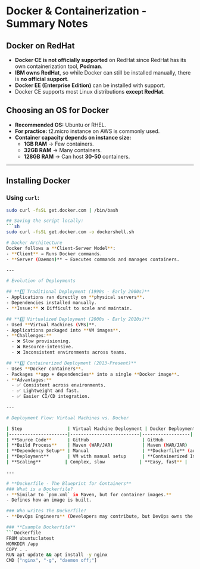 # Docker & Containerization - Summary Notes

## Docker on RedHat
- **Docker CE is not officially supported** on RedHat since RedHat has its own containerization tool, **Podman**.
- **IBM owns RedHat**, so while Docker can still be installed manually, there is **no official support**.
- **Docker EE (Enterprise Edition)** can be installed with support.
- Docker CE supports most Linux distributions **except RedHat**.

## Choosing an OS for Docker
- **Recommended OS:** Ubuntu or RHEL.
- **For practice:** t2.micro instance on AWS is commonly used.
- **Container capacity depends on instance size:**
  - **1GB RAM** → Few containers.
  - **32GB RAM** → Many containers.
  - **128GB RAM** → Can host **30-50** containers.

---

## Installing Docker

### Using `curl`:
```sh
sudo curl -fsSL get.docker.com | /bin/bash

## Saving the script locally:
```sh
sudo curl -fsSL get.docker.com -o dockershell.sh

# Docker Architecture
Docker follows a **Client-Server Model**:
- **Client** → Runs Docker commands.
- **Server (Daemon)** → Executes commands and manages containers.

---

# Evolution of Deployments

## **1️⃣ Traditional Deployment (1990s - Early 2000s)**
- Applications ran directly on **physical servers**.
- Dependencies installed manually.
- **Issue:** ❌ Difficult to scale and maintain.

## **2️⃣ Virtualized Deployment (2000s - Early 2010s)**
- Used **Virtual Machines (VMs)**.
- Applications packaged into **VM images**.
- **Challenges:**
  - ❌ Slow provisioning.
  - ❌ Resource-intensive.
  - ❌ Inconsistent environments across teams.

## **3️⃣ Containerized Deployment (2013-Present)**
- Uses **Docker containers**.
- Packages **app + dependencies** into a single **Docker image**.
- **Advantages:**
  - ✅ Consistent across environments.
  - ✅ Lightweight and fast.
  - ✅ Easier CI/CD integration.

---

# Deployment Flow: Virtual Machines vs. Docker

| Step                 | Virtual Machine Deployment | Docker Deployment |
|----------------------|--------------------------|------------------|
| **Source Code**      | GitHub                    | GitHub           |
| **Build Process**    | Maven (WAR/JAR)           | Maven (WAR/JAR)  |
| **Dependency Setup** | Manual                    | **Dockerfile** (automated) |
| **Deployment**       | VM with manual setup      | **Containerized Image** |
| **Scaling**         | Complex, slow             | **Easy, fast** |

---

# **Dockerfile - The Blueprint for Containers**
### What is a Dockerfile?
- **Similar to `pom.xml` in Maven, but for container images.**
- Defines how an image is built.

### Who writes the Dockerfile?
- **DevOps Engineers** (Developers may contribute, but DevOps owns the process).

### **Example Dockerfile**
```Dockerfile
FROM ubuntu:latest
WORKDIR /app
COPY . .
RUN apt update && apt install -y nginx
CMD ["nginx", "-g", "daemon off;"]
